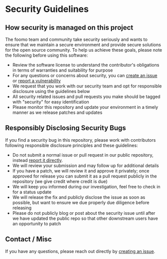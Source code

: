 # Security Guidelines

## How security is managed on this project

The foomo team and community take security seriously and wants to ensure that
we maintain a secure environment and provide secure solutions for the open
source community. To help us achieve these goals, please note the
following before using this software:

- Review the software license to understand the contributor's obligations in
  terms of warranties and suitability for purpose
- For any questions or concerns about security, you can
  [create an issue][new-issue] or [report a vulnerability][new-sec-issue]
- We request that you work with our security team and opt for
  responsible disclosure using the guidelines below
- All security related issues and pull requests you make should be tagged with
  "security" for easy identification
- Please monitor this repository and update your environment in a timely manner
  as we release patches and updates

## Responsibly Disclosing Security Bugs

If you find a security bug in this repository, please work with contributors
following responsible disclosure principles and these guidelines:

- Do not submit a normal issue or pull request in our public repository, instead
  [report it directly][new-sec-issue].
- We will review your submission and may follow up for additional details
- If you have a patch, we will review it and approve it privately; once approved
  for release you can submit it as a pull request publicly in the repository (we
  give credit where credit is due)
- We will keep you informed during our investigation, feel free to check in for
  a status update
- We will release the fix and publicly disclose the issue as soon as possible,
  but want to ensure we due properly due diligence before releasing
- Please do not publicly blog or post about the security issue until after we
  have updated the public repo so that other downstream users have an opportunity
  to patch

## Contact / Misc

If you have any questions, please reach out directly by [creating an issue][new-issue].

[new-issue]: https://github.com/foomo/sesamy-cli/issues/new/choose
[new-sec-issue]: https://github.com/foomo/sesamy-cli/security/advisories/new
